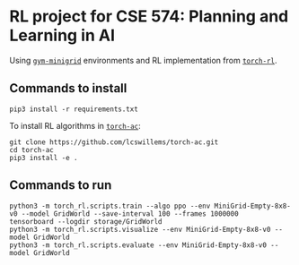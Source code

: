 # RL project for CSE 574: Planning and Learning in AI

Using [`gym-minigrid`](https://github.com/maximecb/gym-minigrid) environments and RL implementation from [`torch-rl`](https://github.com/lcswillems/rl-starter-files).

## Commands to install

```
pip3 install -r requirements.txt
```

To install RL algorithms in [`torch-ac`](https://github.com/lcswillems/torch-ac):
```
git clone https://github.com/lcswillems/torch-ac.git
cd torch-ac
pip3 install -e .
```

## Commands to run
```
python3 -m torch_rl.scripts.train --algo ppo --env MiniGrid-Empty-8x8-v0 --model GridWorld --save-interval 100 --frames 1000000
tensorboard --logdir storage/GridWorld
python3 -m torch_rl.scripts.visualize --env MiniGrid-Empty-8x8-v0 --model GridWorld
python3 -m torch_rl.scripts.evaluate --env MiniGrid-Empty-8x8-v0 --model GridWorld

```
